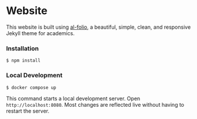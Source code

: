 # Website

This website is built using [al-folio](https://github.com/alshedivat/al-folio), a beautiful, simple, clean, and responsive Jekyll theme for academics.

### Installation

```
$ npm install
```

### Local Development

```
$ docker compose up
```

This command starts a local development server. Open `http://localhost:8080`. Most changes are reflected live without having to restart the server.
